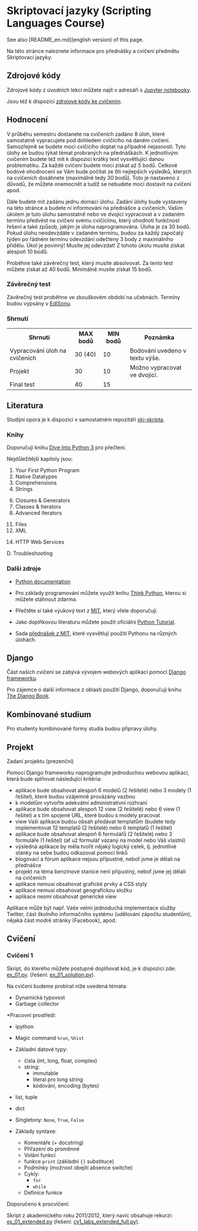 # Skriptovací jazyky (Scripting Languages Course)

See also [README_en.md](english version) of this page.

Na této stránce naleznete informace pro přednášky a cvičení předmětu Skriptovací jazyky.


## Zdrojové kódy

Zdrojové kódy z úvodních lekcí můžete najít v adresáři s [Jupyter notebooky](notebooks).

Jsou též k dispozici [zdrojové kódy ke cvičením](labs).


## Hodnocení

V průběhu semestru dostanete na cvičeních zadáno 8 úloh, které samostatně vypracujete pod dohledem cvičícího na daném cvičení. Samozřejmě se budete moci cvičícího doptat na případné nejasnosti. Tyto úlohy se budou týkat témat probraných na přednáškách. K jednotlivým cvičením budete též mít k dispozici krátký text vysvětlující danou problematiku. Za každé cvičení budete moci získat až 5 bodů. Celkové bodové ohodnocení se Vám bude počítat ze 6ti nejlepších výsledků, kterých na cvičeních dosáhnete (maximálně tedy 30 bodů). Toto je nastaveno z důvodů, že můžete onemocnět a tudíž se nebudete moci dostavit na cvičení apod.

Dále budete mít zadánu jednu domácí úlohu. Zadání úlohy bude vystaveny na této stránce a budete ní informováni na přednášce a cvičeních. Vašim úkolem je tuto úlohu samostatně nebo ve dvojici vypracovat a v zadaném termínu předvést na cvičení svému cvičícímu, který ohodnotí funkčnost řešení a také způsob, jakým je úloha naprogramována. Úloha je za 30 bodů. Pokud úlohu neodevzdáte v zadaném termínu, budou za každý započatý týden po řádném termínu odevzdání odečteny 3 body z maximálního přídělu. Úkol je povinný! Musíte jej odevzdat! Z tohoto úkolu musíte získat alespoň 10 bodů.

Proběhne také závěrečný test, který musíte absolvovat. Za tento test můžete získat až 40 bodů. Minimálně musíte získat 15 bodů.


### Závěrečný test

Závěrečný test proběhne ve zkouškovém období na učebnách. Termíny budou vypsány v [EdISonu](https://edison.vsb.cz).


### Shrnutí

<table>
<tr>
    <th>Shrnutí</th><th>MAX bodů</th><th>MIN bodů</th><th>Poznámka</th>
</tr>
<tr>
    <td>Vypracování úloh na cvičeních</td><td>30 (40)</td><td>10</td><td>Bodování uvedeno v textu výše.</td>
</tr>
<tr>
    <td>Projekt</td><td>30</td><td>10</td><td>Možno vypracovat ve dvojici.</td>
</tr>
<tr>
    <td>Final test</td><td>40</td><td>15</td>
</tr>
</table>


## Literatura

Studijní opora je k dispozici v samostatném repozitáři [skj-skripta](http://github.com/geordi/spja-skripta).


### Knihy

Doporučuji knihu [Dive Into Python 3](https://diveintopython3.problemsolving.io/) pro přečtení.

Nejdůležitější kapitoly jsou:
1. Your First Python Program
2. Native Datatypes
3. Comprehensions
4. Strings
<!--Regular Expressions-->
6. Closures & Generators
7. Classes & Iterators
8. Advanced Iterators
<!--9. Unit Testing-->
<!--10. Refactoring-->
11. Files
12. XML
<!--13. Serializing Python Objects-->
14. HTTP Web Services
<!--Case Study: Porting chardet to Python 3
Packaging Python Libraries
Porting Code to Python 3 with 2to3
Special Method Names
Where to Go From Here-->
D. Troubleshooting


### Další zdroje

* [Python documentation](http://docs.python.org/index.html)

<!--An interesting online interactive course found at Codeacademy .-->

* Pro základy programování můžete využít knihu [Think Python](http://www.greenteapress.com/thinkpython/), kterou si můžete stáhnout zdarma.

* Přečtěte si také výukový text z [MIT](http://ocw.mit.edu/courses/electrical-engineering-and-computer-science/6-01sc-introduction-to-electrical-engineering-and-computer-science-i-spring-2011/Syllabus/MIT6_01SCS11_notes.pdf), který vřele doporučuji.

* Jako doplňkovou literaturu můžete použít oficiální [Python Tutorial](http://ocw.mit.edu/courses/electrical-engineering-and-computer-science/6-01sc-introduction-to-electrical-engineering-and-computer-science-i-spring-2011/Syllabus/MIT6_01SCS11_notes.pdf).

* Sada [přednášek z MIT](https://www.youtube.com/watch?v=ewd7Lf2dr5Q&list=PL2C8C1F1B1FD608C0), které vysvětlují použití Pythonu na různých úlohách.


## Django

Část našich cvičení se zabývá vývojem webových aplikací pomocí [Django frameworku](http://www.djangoproject.com/).
<!--There are also Czech pages where you can find documentation for version 1.0 in Czech.-->
Pro zájemce o další informace z oblasti použití Django, doporučuji knihu [The Django Book](https://djangobook.com/).

<!--Nice series about Djang was published on Zdroják server.-->

## Kombinované studium

Pro studenty kombinované formy studia budou připravy úlohy.
<!-- Termín odevzdání jednotlivých úkolů (budou se postupně objevovat na této stránce) je ideálně do zápočtového týdne. Není však problém odevzdat úkoly a vyplnit test i v pozdějším termínu (ideálně tak do 2. týdne zkouškového období).
-->

## Projekt

Zadaní projektu (prezenční)
<!--Termín odevzdávání: na cvičeních v týdnu od 16.12.2019 do 20.12.2019-->

Pomocí Django frameworku naprogramujte jednoduchou webovou aplikaci, která bude splňovat následující kritéria:

* aplikace bude obsahovat alespoň 6 modelů (2 řešitelé) nebo 3 modely (1 řešitel), které budou vzájemně provázány vazbou
* k modelům vytvořte adekvátní administrativní rozhraní
* aplikace bude obsahovat alespoň 12 view (2 řešitelé) nebo 6 view (1 řešitel) a s tím spojené URL, které budou s modely pracovat
* view Vaší aplikace budou obsah předávat templatům (budete tedy implementovat 12 templatů (2 řešitelé) nebo 6 templatů (1 řešitel)
* aplikace bude obsahovat alespoň 6 formulářů (2 řešitelé) nebo 3 formuláře (1 řešitel) (ať už formulář vázaný na model nebo Váš vlastní)
* výsledná aplikace by měla tvořit nějaký logický celek, tj. jednotlivé stánky na sebe budou odkazoval pomocí linků
* blogovací a fórum aplikace nejsou přípustné, neboť jsme je dělali na přednášce
* projekt na téma benzínové stanice není přípustný, neboť jsme jej dělali na cvičeních
* aplikace nemusí obsahovat grafické prvky a CSS styly
* aplikace nemusí obsahovat geografickou složku
* aplikace nesmí obsahovat generické view

Aplikace může být např. Vaše velmi jednoduchá implementace služby Twitter, část školního informačního systému (udělování zápočtu studentům), nějaká část modré stránky (Facebook), apod.


<!--
Project for full-time students
The assignment of the project for full-time students is given as task 5 (full-time) .

Combined Studies
For students of the combined form of study, 4 tasks will be prepared. The deadline for submitting individual tasks (they will gradually appear on this page) is ideally within the credit week. However, it is no problem to submit the tasks and complete the test at a later date (ideally by the 2nd week of the examination period).

Assign tasks to the tutor's e-mail, where the subject will be: SPJA-KOMB-PROJ-X-login , where X is the task number and login is your student number. Your solutions will be continuously reviewed and scored. Of course, discussions on the solutions will be on tutorials.

Evaluation
Task type	MAX points	MIN points	Note
Submitting a set of 4 tasks	60	25	All assignments must be submitted!
Test	40	15 Dec	
Dates of tests
Below are terms of credit tests for the combined form of study. The test can be repeated. So you can come to more dates if you test. Everything will take place in the EB405 classroom.

Date	Time
6. 1. 2017	14:00
9. 1. 2017	14:00
11. 1. 2017	14:00
13. 1. 2017	14:00
20. 1. 2017	14:00
-->

## Cvičení

### Cvičení 1

Skript, do kterého můžete postupně doplňovat kód, je k dispozici zde: [ex_01.py](labs/ex_01.py). (řešení: [ex_01_solution.py](labs/ex_01_solution.py)).

Na cvičení budeme probírat níže uvedená témata:
* Dynamická typovost
* Garbage collector

*Pracovní prostředí:
  * ipython
  * Magic command `%run`, `%hist`

* Základní datové typy:
  * čísla (int, long, float, complex)
  * string:
    * immutable
    * literal pro long string
    * kódováni, encoding (bytes)
* list, tuple
* dict

* Singletony: `None`, `True`, `False`

* Základy syntaxe:
  * Komentáře (+ docstring)
  * Přiřazení do proměnné
  * Volání funkcí
  * funkce `print` (základní `{}` substituce)
  * Podmínky (možnost obejití absence switche)
  * Cykly:
    * `for`
    * `while`
  * Definice funkce

Doporučeno k procvičení:

Skript z akademického roku 2011/2012, který navíc obsahuje rekurzi: [ex_01_extended.py](labs/ex_01_extendedn.py) (řešení: [cv1_labs_extended_full.py](cv1_labs_extended_full.py)).

<!--Solution: cv1_labs_extended_full.py-->

<!--
### Exercise 2

Scoring exercises on the topics discussed in the first lecture + the content of the first exercise where simple function calls were used.
-->

<!--The study material is the text stated at the beginning of the page.-->

<!--
### Exercise 3

Scoring exercises on the topics discussed in the second lecture: Function, list comprehension, functional elements of programming, reading from a file.

-->
<!--The study material is the text stated at the beginning of the page. Exceptions and file readings are explained in the presentation .-->

<!--
### Exercise 4

Scoring exercises on the topics discussed in the 3rd lecture: Object-oriented programming.
-->

<!--
The study material is the text stated at the beginning of the page.
Slides to imports and packages .
Slides to object-oriented programming .
-->

<!--
### Exercise 5

Scoring exercises on topics discussed in third and fourth lecture: Object-oriented programming.
-->

<!--
The study material is the text stated at the beginning of the page.
Slides to object-oriented programming .
-->

<!--
### Exercise 6

Scoring exercises on topics discussed at 3.-5. lecture: Object-oriented programming.
-->

<!--
The study material is the text stated at the beginning of the page.
Slides to object-oriented programming .
-->

<!--
### Exercise 7

Scoring exercises on topics discussed in the 6th lecture: XML

Slides to process XML .

Example of [parsing XML](labs/ex_06_xml_examples.py) file [canteen.xml](notebooks/canteen.xml).

There is also a [newer version of parsing](notebooks/lecture_05_parsing_xml.ipynb) using the ElementTree library and [converting an xml file to Python objects](notebooks/lecture_05_xml_to_object.ipynb).
-->
<!--
Example of searching on Twitter (not running since 2013).
-->

<!--
### Exercise 8

Scoring exercises on topics discussed in the 8th lecture: XML-RPC

The study material is the text stated at the beginning of the page.

XML-RPC examples:
- [calc_client.py](calc_client.py)
- [calc_service.py](calc_service.py)
- [calc_service2.py](calc_service2.py)


### Exercise 9

Exercise on topics from all previous exercises.


## Project assignment for full-time students
Deadline for submitting: at seminars in the week from 16.12.2019 to 20.12.2019

Using the Django framework, program a simple web application that meets the following criteria:

- the application will contain at least 6 models (team of 2 students) or 3 models (team of 1 student), which will be interrelated
- create adequate administrative interfaces for the models
- the application will contain at least 12 view (team of 2 students) or 6 view (team of 1 student) and the associated URL that will work with the models
- view Your application will pass content to templates (you will implement 12 templates (team of 2 students) or 6 templates (team of 1 student)
- the application will contain at least 6 forms (team of 2 students) or 3 forms (team of 1 student) (either model-bound or your own)
- the resulting application should form some logical whole, ie the individual pages will be linked to each other using links
- blogging and forum apps are not allowed as we did them in the lecture
- a gas station project is not acceptable as we did it at the exercises
- the application does not have to contain graphic elements and CSS styles
- the app may not have a geographic folder
- the application must not contain a generic view
- The application can be eg your very simple implementation of Twitter service, part of the school information system (granting credit to students), some part of the blue page (Facebook), etc.

-->

<!--
## Distance Students Tasks

### Task 1

Implement the `dot_product` and `cross_product` functions to return the scalar and vector product of the vectors. As input, consider 2D and 3D vectors, which will be represented by a sheet (in the case of a vector product, consider only 3D vectors). Be sure to treat when the vectors are not 2D or 3D, and when the functions get vectors of different lengths. In this case, the function returns None .

Input function: two sheets representing vectors (suppose 2D and 3D vectors)
Function output: number (for dot_product ) or list (for cross_product )

Sample:

`dot_product ([1,2,2], [0,1,2])`
Output: `2`

`cross_product ([1,2,2], [0,1,2])`
Output: `[4, -2, 1]`

Example of incorrect entry (not all combinations listed):

`cross_product ([1, 2, 0], [0, 1, 2, 4])`
Output: `None`


### Task 2

Program `make_index` and `search_by_index`

Description of function `make_index`:
Creates an index of words from the input file with information on which lines are words.
The index is saved to a file.
A space separator is a space, period, comma, semicolon, question mark, exclamation mark, and quotation marks.

Index format:
`<word> <line1> <line2> ... <lineN>`

Each word is on a separate line.

Example:
```
first-rate
flexible 18
for 12 13 20 25 27 29
```

The register shall be sorted lexicographically. Line numbers are sorted and not repeated.

Input: The name of the input file and the name of the file in which the index will be stored
Output: None

Description of function `search_by_index`:
Uses the created index and returns the line numbers that contain the word.

Input: The name of the index file and the search word
Output: Integer list

Example:
```
make_index ("input.txt", "index.txt")
search_by_index ("index.txt", "Python")
```
Output: `[1, 3, 16, 18, 20, 21, 23, 25, 27, 29, 31, 32, 34, 36, 37, 39, 41, 42, 44, 46]`

`search_by_index ("index.txt", "Kreatrix")`
Output: `[]`

Test data:
The test input file is available here.
A test index file is also available.
If you're using Windows, be careful not to break the line that is in this Unix-style file, or encode the input file.

Further specification specifications
All exceptions must be handled in the program.
To work with sheets, use the "list comprehension" that we used a lot in exercises. Do not use map and reduce functions.
To parse an input file and hyphenate delimiters, first edit the input file using the `string.translate` function (link to the documentation),
then separate the lines with a single delimiter.
This will eliminate the browsing of each character on the line.
An index file reverse lookup will be effective;
you won't create a new dictionary.
You just browse the file and return the result for that word.
The same rules as above apply to work with the sheet.
Use slicing where possible.


Task 3 (combined)
Program the Inventar and Item classes.

Description of the "Item" class:
The class represents a physical item owned by VŠB. Its attributes and methods are listed below:

The item id is always a string in the form <fakulta> / number , where <fakulta> is one of the following abbreviations: FEI, HGF, EkF, FBI, FMMI, FS, FAST.

Amortization method amortizes the item according to the given amortization coefficient. When you create an object, the original price and the residual price are set to the same value. For amortization, the residual cost will be reduced. The formula for calculating the residual price is as follows:
residual_price = residual_price - original_price * co-amortization

The __str__ method will return a string in the following form: Type: <type>, ID: <id>, Room: <room> , where the values ​​between the arrows will be the current values ​​of the item. The method is called, for example, when using print . An example is given below.

Its attributes and methods are listed below:

Class Item:

attributes:
id
name
room
original price
residue_price
coef_amortization
methods:
__init __ (self, id, name, room, price, coefficient)
amortization (self)
__str __
Description of the "Inventar" class:
The class represents the database of VŠB property. Simple adding, browsing the number of items and browsing the total price of assets can be performed over this database.

Implement the database containing the assets as a dictionary where the key is the item id.

The item_price method returns the residual price of all items that belong to the faculty.

The count_items method returns the number of items belonging to the faculty.

The amortization method amortizes the items belonging to the faculty.

The class attributes and methods are listed below:

Inventar Class:

attributes:
inventar (dictionary)
methods:
__init __
add (self, property)
count_items (self, faculty)
price_item (self, faculty)
amortization (self, faculty)
Example:
inventory = Inventory ()
inventory add (Item ("FEI / 4605511", "Chair", "A1036", 1600, 0.05))
inventory add (Item ("FEI / 4605512", "Stul", "A1036", 2360, 0.05))
print inventory.inventar ["FEI / 4605511"]
print inventory.price_item ("FEI")
amortization inventory ("FEI")
print inventory.price_item ("FEI")
print inventory.price_item ("HGF")

Exit:
Type: Chair, ID: FEI / 4605511, Room: A1036
3960
3762.0
0

Task 4 (combined)
Due date: in the week of 17.12.2012 to 20.12.2012

Create a simple XML-RPC service that works with a property inventory that is very similar to the previous assignment. However, the declarations of some methods are different.

Program the Inventar and Item classes.

Description of the "Item" class:
The class represents a physical item owned by VŠB. Its attributes and methods are listed below:

The item id is always a string in the form <fakulta> / number where <fakulta> is one of the following abbreviations: FEI, HGF, EkF, FBI, FMMI, FS, FAST

Amortization method amortizes the item according to the given amortization coefficient. When you create an object, the original price and the residual price are set to the same value. For amortization, the residual cost will be reduced. The formula for calculating the residual price is as follows:
residual_price = residual_price - original_price * co-amortization

The __str__ method will return a string in the following form: Name: <name>, ID: <id>, Room: <room> , where the values ​​between the arrows will be the current values ​​of the item. The method is called, for example, when using print .

The vrat_xml_element method returns an item as an XML element from the Python ElementTree module. Use this method when saving a database. Start with a sample representation of one item in your inventory, which you can download below.

Attributes and methods of the Item class:

attributes:
id
name
room
original price
residue_price
coef_amortization
methods:
__init __ (self, id, name, room, original_price, residual_price, amortization)
amortization (self)
return_xml_element (self)
__str __
Of course, you can add additional attributes or methods to make your work easier.

Description of the "Inventar" class:
The class represents the VŠB property database and is also an XML-RPC service for remote access to this database. Above this database it is possible to perform simple operations of adding, browsing the number of items, browsing the total price of assets, carrying out amortization of assets and permanently saving this database to an XML file. This ensures that if the service is stopped and then started, you will still have items that you added while the service was running.

The database will be saved to an XML data file whose name will be passed as an argument to the Inventar class constructor. You can represent the database in memory as last time using a dictionary. However, this is not a requirement, so this attribute is not mentioned in the list below.

Note that only the following methods can be called from the client: add , item_path , number_of_items , make_amortization .

The import_xml_db method retrieves the file passed to the constructor. Loads the database from the XML data into memory for further work using methods from the Python ElementTree module.

The save_xml_db method saves assets from memory to an XML file using methods from the Python ElementTree module.

The add method adds the entry to the database. When you call this method on a client with an argument that is an instance of the Item class, that instance is passed as a dictionary. This is the standard behavior of XML-RPC. It is therefore necessary to recreate an object of the Item type from this dictionary.

The item_price method returns the residual price of all items that belong to the faculty.

The count_items method returns the number of items belonging to the faculty.

The amortization method amortizes the items belonging to the faculty.

Attributes and methods of the Inventar class:

attributes:
xml_db_file
methods:
__init __ (self, xml_db)
import_xml_db
uloz_xml_db
add (self, item)
count_items (self, faculty)
price_item (self, faculty)
amortization (self, faculty)
Think carefully when it is necessary to store the database in memory into XML, because you do not have to call the save method from the client and you are not sure whether the service will still be accessible.

The initial database that can be used as a constructor argument is available here: inventar.xml . Also, review the structure of the XML document to correctly create an XML representation of the Item class and the entire database for future execution.

Also, remember that methods called via XML-RPC must return something. So if you do not expect any return value on the client side, simply return integer 0.

Test your service properly using ideally two clients according to the following instructions. You can use the following sequence of steps to test the permanent storage of items in an XML file:

start the service
run client with browsing, adding items and amortization
turn the service off and then on
the browsing service should already be reflected here, the amortized cost of the items should already be reflected here
Use the following Python modules for implementation: xml.etree.ElementTree and SimpleXMLRPCServer (or other standard modules).

Use the ElementTree module help to work with XML.
-->

